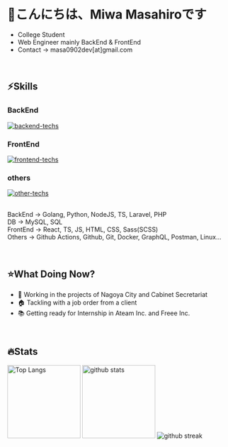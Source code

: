 <h1>👋こんにちは、Miwa Masahiroです</h1>
<ul>
  <li>College Student</li>
  <li>Web Engineer mainly BackEnd & FrontEnd</li>
  <li>Contact → masa0902dev[at]gmail.com</li>
</ul>
<br>


<section>
  <h1>⚡️Skills</h1>

  <div>
    <h3>BackEnd</h3>
    <a href="https://skillicons.dev">
      <img alt="backend-techs" src="https://skillicons.dev/icons?theme=light&perline=7&i=go,py,nodejs,ts,laravel,php,mysql">
    </a>  
    <h3>FrontEnd</h3>
    <a href="https://skillicons.dev">
      <img alt="frontend-techs" src="https://skillicons.dev/icons?theme=light&perline=7&i=react,ts,js,html,css,sass">
    </a>
    <h3>others</h3>
    <a href="https://skillicons.dev">
      <img alt="other-techs" src="https://skillicons.dev/icons?theme=light&perline=7&i=githubactions,github,git,docker,graphql,postman,linux,vercel,md,vscode,notion">
    </a>
  </div>

  <br>
  
  <div>
      <p>
        BackEnd → Golang, Python, NodeJS, TS, Laravel, PHP<br>
        DB → MySQL, SQL<br>
        FrontEnd → React, TS, JS, HTML, CSS, Sass(SCSS)<br>
        Others → Github Actions, Github, Git, Docker, GraphQL, Postman, Linux...<br>
      </p>
  </div>
  <br>
</section>



<section>  
  <h1>⭐️What Doing Now?</h1>
  <ul>
    <li>💼 Working in the projects of Nagoya City and Cabinet Secretariat</li>
    <li>🏠 Tackling with a job order from a client</li>
    <li>📚 Getting ready for Internship in Ateam Inc. and Freee Inc.</li>
  </ul>
  <br>
</section>



<section>
  <h1>🔥Stats</h1>
  
  <p align="left"> 
    <img alt="Top Langs" height="165px" src="https://github-readme-stats-ten-lilac-82.vercel.app/api/top-langs/?username=masa0902dev&layout=compact&show_icons=true&theme=onedark&count_private=true&size_weight=0.3&count_weight=0.7&hide=css,blade&title_color=FFD100&text_color=3AC0FF&border_radius=6">
    <!-- size_weight:byte count, count_weight:レポジトリが持つ割合 -->
    <!-- 除外→css:scssある, blade:phpある -->
    <!-- exclude_repo:特定のレポジトリを排除 -->
    <img alt="github stats" height="165px" src="https://github-readme-stats-ten-lilac-82.vercel.app/api?username=masa0902dev&theme=onedark&show_icons=true&count_private=true&title_color=FFD100&text_color=00AEFF&icon_color=FFD100&border_radius=6">
    <img alt="github streak" src="https://streak-stats.demolab.com/?user=masa0902dev&theme=highcontrast&card_height=160&starting_year=2023">
  </p>

  <!-- 05/12/2024にWakaTimeをcursorに入れたので、十分な作業時間が記録されたら表示 -->
  <!--<a href="https://github.com/masa0902dev/github-readme-stats">
    <img align="center" width="800" src="https://github-readme-stats.vercel.app/api/wakatime?username=@masa0902dev&layout=compact" />
  </a>-->
</section>
